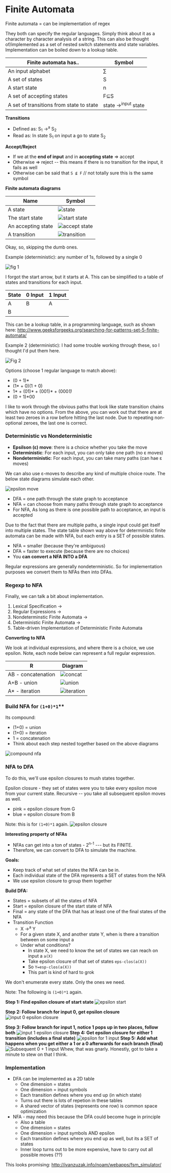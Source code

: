 # Finite Automata

Finite automata = can be implementation of regex

They both can specify the regular languages. Simply think about it as a character by character analysis of a string. This can also be thought of/implemented as a set of nested switch statements and state variables. Implementation can be boiled down to a lookup table.

|Finite automata has..|Symbol|
|--|--|
|An input alphabet|∑|
|A set of states|S|
|A start state|n|
|A set of accepting states|F⊆S|
|A set of transitions from state to state|state →<sup>input</sup> state

**Transitions**
* Defined as: S<sub>1</sub> →<sup>a</sup> S<sub>2</sub>
* Read as: In state S<sub>1</sub> on input a go to state S<sub>2</sub>

**Accept/Reject**
* If we at the **end of input** and in **accepting state** => accept
* Otherwise => reject -- this means if there is no transition for the input, it fails as well
* Otherwise can be said that `S ⊈ F` // not totally sure this is the same symbol

**Finite automata diagrams**

|Name|Symbol|
|--|--|
|A state|![state](state.png)|
|The start state|![start state](start.png)|
|An accepting state|![accept state](accept.png)|
|A transition|![transition](transition.png)|


Okay, so, skipping the dumb ones.

Example (deterministic): any number of 1s, followed by a single 0

![fig 1](fig1.png)


I forgot the start arrow, but it starts at A.
This can be simplified to a table of states and transitions for each input.

|State|0 Input|1 Input|
|--|--|--|
|A|B  |A|
|B| | | |

This can be a lookup table, in a programming language, such as shown here: http://www.geeksforgeeks.org/searching-for-patterns-set-5-finite-automata/

Example 2 (deterministic): I had some trouble working through these, so I thought I'd put them here.

![Fig 2](fig2.png)

Options (choose 1 regular language to match above):
* (0 + 1)*
* (1* + 0)(1 + 0)
* 1* + (01)* + (001)* + (000*1)*
* (0 + 1)*00

I like to work through the obvious paths that look like state transition chains which have no options.  From the above, you can work out that there are at least two zeroes in a row before hitting the last node. Due to repeating non-optional zeroes, the last one is correct.

### Deterministic vs Nondeterministic

* **Epsilson (ε) move**: there is a choice whether you take the move
* **Deterministic**: For each input, you can only take one path (no ε moves)
* **Nondeterministic**: For each input, you can take many paths (can hae ε moves)

We can also use ε-moves to describe any kind of multiple choice route. The below state diagrams simulate each other.

![epsilon move](epsilon-move.png)

* DFA = one path through the state graph to acceptance
* NFA = can choose from many paths through state graph to acceptance
* For NFA, As long as there is one possible path to acceptance, an input is accepted

Due to the fact that there are multiple paths, a single input could get itself into multiple states. The state table shown way above for deterministic finite automata can be made with NFA, but each entry is a SET of possible states.

* NFA = smaller (because they're ambiguous)
* DFA = faster to execute (because there are no choices)
* You **can convert a NFA INTO a DFA**

Regular expressions are generally nondeterministic. So for implementation purposes we convert them to NFAs then into DFAs.

### Regexp to NFA

Finally, we can talk a bit about implementation.

1. Lexical Specification → 
2. Regular Expressions → 
3. Nondeterminstic Finite Automata → 
4. Deterministic Finite Automata → 
5. Table-driven Implementation of Deterministic Finite Automata

**Converting to NFA**

We look at individual expressions, and where there is a choice, we use epsilon. Note, each node below can represent a full regular expression.

|R|Diagram|
|--|--|
|AB - concatenation|![concat](AB.png)|
|A+B - union|![union](A+B.png)|
|A* - iteration|![iteration](AStar.png)|


### Build NFA for `(1+0)*1`**

Its compound:
* (1+0) = union
* (1+0) = iteration
* 1 = concatenation
* Think about each step nested together based on the above diagrams

![compound nfa](compound-nfa.png)

### NFA to DFA

To do this, we'll use epsilon closures to mush states together.

Epsilon closure - they set of states were you to take every epsilon move from your current state. Recursive -- you take all subsequent epsilon moves as well.

* pink = epsilon closure from G
* blue = epsilon closure from B

Note: this is for `(1+0)*1` again.
![epsilon closure](epsilon-closure.png)

**Interesting property of NFAs**
* NFAs can get into a ton of states - 2<sup>n-1</sup> --- but its FINITE. 
* Therefore, we can convert to DFA to simulate the machine.

**Goals:**
* Keep track of what set of states the NFA can be in. 
* Each individual state of the DFA represents a SET of states from the NFA
* We use epsilon closure to group them together

**Build DFA:**
* States = subsets of all the states of NFA
* Start = epsilon closure of the start state of NFA
* Final = any state of the DFA that has at least one of the final states of the NFA
* Transition Function
  * X →<sup>a</sup> Y
  * For a given state X, and another state Y, when is there a transition between on some input a
  * Under what conditions?
    * In state X, we need to know the set of states we can reach on input a `a(X)`
    * Take epsilon closure of that set of states `eps-clos(a(X))`
    * So `Y=esp-clos(a(X))`
    * This part is kind of hard to grok

We don't enumerate every state. Only the ones we need.

Note: The following is `(1+0)*1` again.

**Step 1: Find epsilon closure of start state**
![epsilon start](start-nfa-dfa.png)

**Step 2: Follow branch for input 0, get epsilon closure**![input 0 epsilon closure](input0-nfa-dfa.png)

**Step 3: Follow branch for input 1, notice 1 pops up in two places, follow both**
![input 1 epsilon closure](input1-nfa-dfa.png)
**Step 4: Get epsilon closure for either 1 transition (includes a final state)**
![epsilon for 1 input](input1epsilon-nfa-dfa.png)
**Step 5: Add what happens when you get either a 1 or a 0 afterwards for each branch (final)**
![Subsequent 0 + 1 input](recurse-nfa-dfa.png)
Whew, that was gnarly. Honestly, got to take a minute to stew on that I think.

### Implementation
* DFA can be implemented as a 2D table
  * One dimension = states
  * One dimension = input symbols
  * Each transition defines where you end up (in which state)
  * Turns out there is lots of repetion in these tables
  * A shared vector of states (represents one row) is common space optimization
* NFA - may need this because the DFA could become huge in principle
  * Also a table
  * One dimension = states
  * One dimension = input symbols AND epsilon
  * Each transition defines where you end up as well, but its a SET of states
  * Inner loop turns out to be more expensive, have to carry out all possible moves (??)

This looks promising: http://ivanzuzak.info/noam/webapps/fsm_simulator/